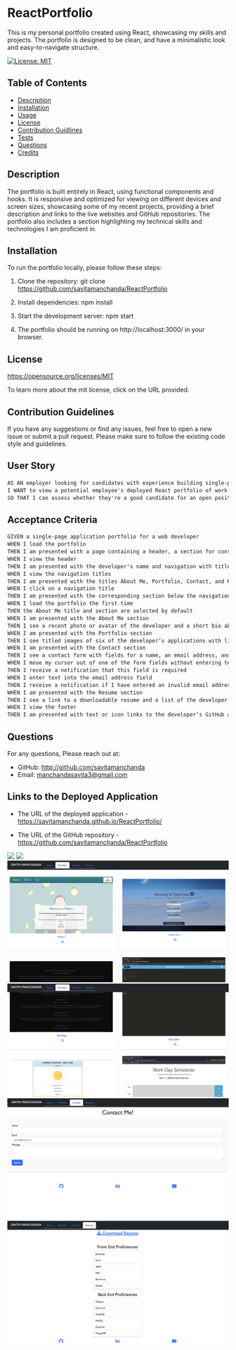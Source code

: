 # ReactPortfolio
This is my personal portfolio created using React, showcasing my skills and projects. The portfolio is designed to be clean, and have a minimalistic look and easy-to-navigate structure.


  [![License: MIT](https://img.shields.io/badge/License-MIT-yellow.svg)](${renderLicenseLink(license))

  ## Table of Contents
  * [Description](#description)
  * [Installation](#installation)
  * [Usage](#usage)
  * [License](#license)
  * [Contribution Guidlines](#contributionguidelines)
  * [Tests](#tests)
  * [Questions](#questions)
  * [Credits](#credits)


  ## Description

 The portfolio is built entirely in React, using functional components and hooks. It is responsive and optimized for viewing on different devices and screen sizes, showcasing some of my recent projects, providing a brief description and links to the live websites and GitHub repositories. The portfolio also includes a section highlighting my technical skills and technologies I am proficient in.

  ## Installation 

  To run the portfolio locally, please follow these steps:

 1. Clone the repository: git clone https://github.com/savitamanchanda/ReactPortfolio

 2. Install dependencies: npm install

 3. Start the development server: npm start

 4. The portfolio should be running on http://localhost:3000/ in your browser.

  ## License 

  https://opensource.org/licenses/MIT

  To learn more about the mit license, click on the URL provided.

  ## Contribution Guidelines

  If you have any suggestions or find any issues, feel free to open a new issue or submit a pull request. Please make sure to follow the existing code style and guidelines.

  ## User Story 

```md
AS AN employer looking for candidates with experience building single-page applications
I WANT to view a potential employee's deployed React portfolio of work samples
SO THAT I can assess whether they're a good candidate for an open position
```

  ## Acceptance Criteria 

```md
GIVEN a single-page application portfolio for a web developer
WHEN I load the portfolio
THEN I am presented with a page containing a header, a section for content, and a footer
WHEN I view the header
THEN I am presented with the developer's name and navigation with titles corresponding to different sections of the portfolio
WHEN I view the navigation titles
THEN I am presented with the titles About Me, Portfolio, Contact, and Resume, and the title corresponding to the current section is highlighted
WHEN I click on a navigation title
THEN I am presented with the corresponding section below the navigation without the page reloading and that title is highlighted
WHEN I load the portfolio the first time
THEN the About Me title and section are selected by default
WHEN I am presented with the About Me section
THEN I see a recent photo or avatar of the developer and a short bio about them
WHEN I am presented with the Portfolio section
THEN I see titled images of six of the developer’s applications with links to both the deployed applications and the corresponding GitHub repositories
WHEN I am presented with the Contact section
THEN I see a contact form with fields for a name, an email address, and a message
WHEN I move my cursor out of one of the form fields without entering text
THEN I receive a notification that this field is required
WHEN I enter text into the email address field
THEN I receive a notification if I have entered an invalid email address
WHEN I am presented with the Resume section
THEN I see a link to a downloadable resume and a list of the developer’s proficiencies
WHEN I view the footer
THEN I am presented with text or icon links to the developer’s GitHub and LinkedIn profiles, and their profile on a third platform (Stack Overflow, Twitter)
```

  ## Questions 

  For any questions, Please reach out at: 

  * GitHub: http://github.com/savitamanchanda
  * Email: manchandasavita3@gmail.com

  ## Links to the Deployed Application 

  * The URL of the deployed application - https://savitamanchanda.github.io/ReactPortfolio/

  * The URL of the GitHub repository - https://github.com/savitamanchanda/ReactPortfolio

  ![](./src/components/assets/React%20App.gif)
  ![](./src/components/assets/1.png)
  ![](./src/components/assets/2.png)
  ![](./src/components/assets/3.png)
  ![](./src/components/assets/4.png)
  ![](./src/components/assets/5.png)